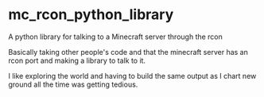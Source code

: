 mc_rcon_python_library
======================

A python library for talking to a Minecraft server through the rcon

Basically taking other people's code and that the minecraft server has an rcon port and making a library to talk
to it.

I like exploring the world and having to build the same output as I chart new ground all the time was getting
tedious.
